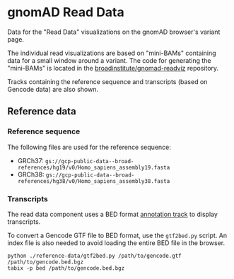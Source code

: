 # gnomAD Read Data

Data for the "Read Data" visualizations on the gnomAD browser's variant page.

The individual read visualizations are based on "mini-BAMs" containing data for a small window around a variant.
The code for generating the "mini-BAMs" is located in the [broadinstitute/gnomad-readviz](https://github.com/broadinstitute/gnomad-readviz) repository.

Tracks containing the reference sequence and transcripts (based on Gencode data) are also shown.

## Reference data

### Reference sequence

The following files are used for the reference sequence:

- GRCh37: `gs://gcp-public-data--broad-references/hg19/v0/Homo_sapiens_assembly19.fasta`
- GRCh38: `gs://gcp-public-data--broad-references/hg38/v0/Homo_sapiens_assembly38.fasta`

### Transcripts

The read data component uses a BED format [annotation track](https://github.com/igvteam/igv.js/wiki/Annotation-Track)
to display transcripts.

To convert a Gencode GTF file to BED format, use the `gtf2bed.py` script. An index file is also needed to avoid loading
the entire BED file in the browser. 

```
python ./reference-data/gtf2bed.py /path/to/gencode.gtf /path/to/gencode.bed.bgz
tabix -p bed /path/to/gencode.bed.bgz
```
